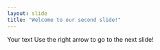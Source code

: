 ```yaml
---
layout: slide
title: "Welcome to our second slide!"
---
```

Your text
Use the right arrow to go to the next slide!
